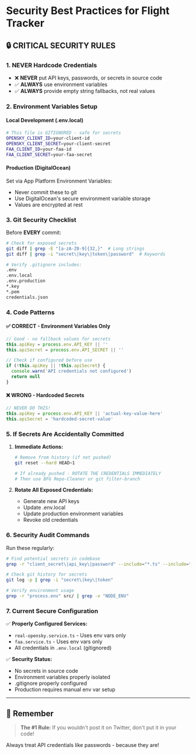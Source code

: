 # Security Best Practices for Flight Tracker

## 🔒 **CRITICAL SECURITY RULES**

### 1. **NEVER Hardcode Credentials**
- ❌ **NEVER** put API keys, passwords, or secrets in source code
- ✅ **ALWAYS** use environment variables
- ✅ **ALWAYS** provide empty string fallbacks, not real values

### 2. **Environment Variables Setup**

#### Local Development (.env.local)
```bash
# This file is GITIGNORED - safe for secrets
OPENSKY_CLIENT_ID=your-client-id
OPENSKY_CLIENT_SECRET=your-client-secret
FAA_CLIENT_ID=your-faa-id
FAA_CLIENT_SECRET=your-faa-secret
```

#### Production (DigitalOcean)
Set via App Platform Environment Variables:
- Never commit these to git
- Use DigitalOcean's secure environment variable storage
- Values are encrypted at rest

### 3. **Git Security Checklist**

Before **EVERY** commit:
```bash
# Check for exposed secrets
git diff | grep -E "[a-zA-Z0-9]{32,}"  # Long strings
git diff | grep -i "secret\|key\|token\|password"  # Keywords

# Verify .gitignore includes:
.env
.env.local
.env.production
*.key
*.pem
credentials.json
```

### 4. **Code Patterns**

#### ✅ CORRECT - Environment Variables Only
```typescript
// Good - no fallback values for secrets
this.apiKey = process.env.API_KEY || ''
this.apiSecret = process.env.API_SECRET || ''

// Check if configured before use
if (!this.apiKey || !this.apiSecret) {
  console.warn('API credentials not configured')
  return null
}
```

#### ❌ WRONG - Hardcoded Secrets
```typescript
// NEVER DO THIS!
this.apiKey = process.env.API_KEY || 'actual-key-value-here'
this.apiSecret = 'hardcoded-secret-value'
```

### 5. **If Secrets Are Accidentally Committed**

1. **Immediate Actions:**
   ```bash
   # Remove from history (if not pushed)
   git reset --hard HEAD~1
   
   # If already pushed - ROTATE THE CREDENTIALS IMMEDIATELY
   # Then use BFG Repo-Cleaner or git filter-branch
   ```

2. **Rotate All Exposed Credentials:**
   - Generate new API keys
   - Update .env.local
   - Update production environment variables
   - Revoke old credentials

### 6. **Security Audit Commands**

Run these regularly:
```bash
# Find potential secrets in codebase
grep -r "client_secret\|api_key\|password" --include="*.ts" --include="*.js"

# Check git history for secrets
git log -p | grep -i "secret\|key\|token"

# Verify environment usage
grep -r "process.env" src/ | grep -v "NODE_ENV"
```

### 7. **Current Secure Configuration**

✅ **Properly Configured Services:**
- `real-opensky.service.ts` - Uses env vars only
- `faa.service.ts` - Uses env vars only
- All credentials in `.env.local` (gitignored)

✅ **Security Status:**
- No secrets in source code
- Environment variables properly isolated
- .gitignore properly configured
- Production requires manual env var setup

---

## 📝 **Remember**

> **The #1 Rule:** If you wouldn't post it on Twitter, don't put it in your code!

Always treat API credentials like passwords - because they are!
